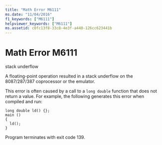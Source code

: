 ```yaml
---
title: "Math Error M6111"
ms.date: "11/04/2016"
f1_keywords: ["M6111"]
helpviewer_keywords: ["M6111"]
ms.assetid: c0fc13f8-33c8-4e3f-a440-126cc623441b
---
```

# Math Error M6111

stack underflow

A floating-point operation resulted in a stack underflow on the 8087/287/387 coprocessor or the emulator.

This error is often caused by a call to a `long double` function that does not return a value. For example, the following generates this error when compiled and run:

```
long double ld() {};
main ()
{
  ld();
}
```

Program terminates with exit code 139.